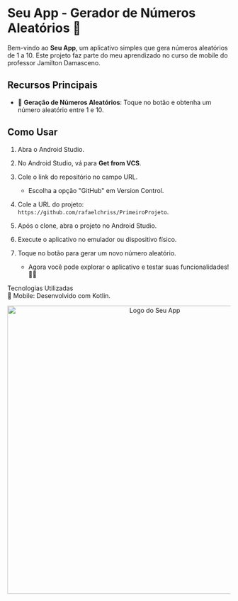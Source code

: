 

# Seu App - Gerador de Números Aleatórios 🎲

Bem-vindo ao **Seu App**, um aplicativo simples que gera números aleatórios de 1 a 10. Este projeto faz parte do meu aprendizado no curso de mobile do professor Jamilton Damasceno.

## Recursos Principais

- 🎲 **Geração de Números Aleatórios**: Toque no botão e obtenha um número aleatório entre 1 e 10.

## Como Usar

1. Abra o Android Studio.

2. No Android Studio, vá para **Get from VCS**.

3. Cole o link do repositório no campo URL.

   - Escolha a opção "GitHub" em Version Control.

4. Cole a URL do projeto: `https://github.com/rafaelchriss/PrimeiroProjeto`.

5. Após o clone, abra o projeto no Android Studio.

6. Execute o aplicativo no emulador ou dispositivo físico.

7. Toque no botão para gerar um novo número aleatório.

   - Agora você pode explorar o aplicativo e testar suas funcionalidades! 🚀✨


Tecnologias Utilizadas
<br>
📱 Mobile: Desenvolvido com Kotlin.


<p align="center">
  <a href="https://github.com/rafaelchriss/PrimeiroProjeto">
    <img src="https://github.com/rafaelchriss/PrimeiroProjeto/assets/86614504/062fb28f-86ea-4f52-a26f-f5f64edfe1dd" alt="Logo do Seu App" width="650">
  </a>
</p>



